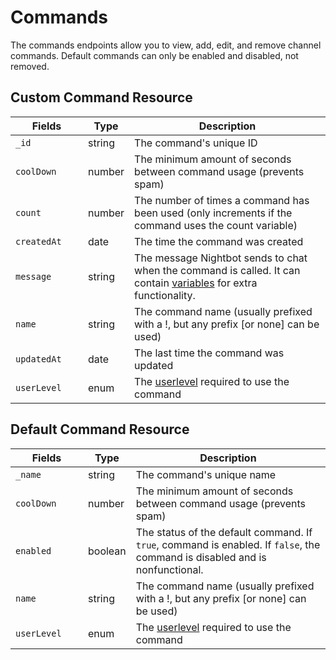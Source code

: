 # Commands

The commands endpoints allow you to view, add, edit, and remove channel commands. Default commands can only be enabled and disabled, not removed.

## Custom Command Resource

<table>
	<thead>
		<tr>
			<th style="width: 100px;">Fields</th>
			<th>Type</th>
			<th>Description</th>
		</tr>
	</thead>
	<tbody>
		<tr>
			<td><code>_id</code></td>
			<td>string</td>
			<td>The command's unique ID</td>
		</tr>
		<tr>
			<td><code>coolDown</code></td>
			<td>number</td>
			<td>The minimum amount of seconds between command usage (prevents spam)</td>
		</tr>
		<tr>
			<td><code>count</code></td>
			<td>number</td>
			<td>The number of times a command has been used (only increments if the command uses the count variable)</td>
		</tr>
		<tr>
			<td><code>createdAt</code></td>
			<td>date</td>
			<td>The time the command was created</td>
		</tr>
		<tr>
			<td><code>message</code></td>
			<td>string</td>
			<td>The message Nightbot sends to chat when the command is called. It can contain <a href="https://docs.nightbot.tv/commands/variableslist" target="_blank">variables</a> for extra functionality.</td>
		</tr>
		<tr>
			<td><code>name</code></td>
			<td>string</td>
			<td>The command name (usually prefixed with a !, but any prefix [or none] can be used)</td>
		</tr>
		<tr>
			<td><code>updatedAt</code></td>
			<td>date</td>
			<td>The last time the command was updated</td>
		</tr>
		<tr>
			<td><code>userLevel</code></td>
			<td>enum</td>
			<td>The <a href="#userlevels">userlevel</a> required to use the command</td>
		</tr>
	</tbody>
</table>

## Default Command Resource

<table>
	<thead>
		<tr>
			<th style="width: 100px;">Fields</th>
			<th>Type</th>
			<th>Description</th>
		</tr>
	</thead>
	<tbody>
		<tr>
			<td><code>_name</code></td>
			<td>string</td>
			<td>The command's unique name</td>
		</tr>
		<tr>
			<td><code>coolDown</code></td>
			<td>number</td>
			<td>The minimum amount of seconds between command usage (prevents spam)</td>
		</tr>
		<tr>
			<td><code>enabled</code></td>
			<td>boolean</td>
			<td>The status of the default command. If <code>true</code>, command is enabled. If <code>false</code>, the command is disabled and is nonfunctional.</td>
		</tr>
		<tr>
			<td><code>name</code></td>
			<td>string</td>
			<td>The command name (usually prefixed with a !, but any prefix [or none] can be used)</td>
		</tr>
		<tr>
			<td><code>userLevel</code></td>
			<td>enum</td>
			<td>The <a href="#userlevels">userlevel</a> required to use the command</td>
		</tr>
	</tbody>
</table>